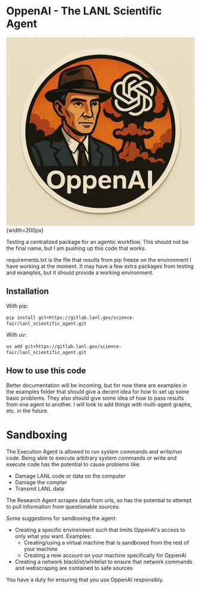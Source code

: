 # OppenAI - The LANL Scientific Agent

![OppenAI Logo](./logos/logo.png){width=200px}

Testing a centralized package for an agentic workflow. This should not be the final name, but I am pushing up this code that works. 

requirements.txt is the file that results from pip freeze on the environment I have working at the moment. 
It may have a few extra packages from testing and examples, but it should provide a working environment.

## Installation
With pip:
```console
pip install git+https://gitlab.lanl.gov/science-fair/lanl_scientific_agent.git
```

With uv:
```console
uv add git+https://gitlab.lanl.gov/science-fair/lanl_scientific_agent.git
```

## How to use this code
Better documentation will be incoming, but for now there are examples in the examples folder that should give
a decent idea for how to set up some basic problems. They also should give some idea of how to pass results from
one agent to another. I will look to add things with multi-agent graphs, etc. in the future. 

# Sandboxing
The Execution Agent is allowed to run system commands and write/run code. Being able to execute arbitrary system commands or write
and execute code has the potential to cause problems like:
- Damage LANL code or data on the computer
- Damage the compter
- Transmit LANL data

The Research Agent scrapes data from urls, so has the potential to attempt to pull information from questionable sources.

Some suggestions for sandboxing the agent:
- Creating a specific environment such that limits OppenAI's access to only what you want. Examples:
    - Creating/using a virtual machine that is sandboxed from the rest of your machine
    - Creating a new account on your machine specifically for OppenAI 
- Creating a network blacklist/whitelist to ensure that network commands and webscraping are contained to safe sources

You have a duty for ensuring that you use OppenAI responsibly.


